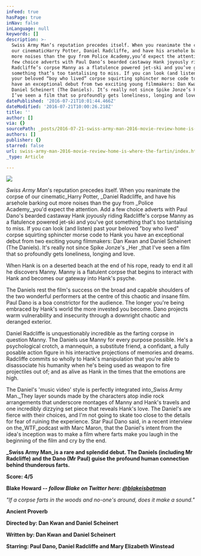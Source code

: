 ```yaml
---
inFeed: true
hasPage: true
inNav: false
inLanguage: null
keywords: []
description: >-
  Swiss Army Man‘s reputation precedes itself. When you reanimate the corpse of
  our cinematicHarry Potter, Daniel Radcliffe, and have his arsehole barking out
  more noises than the guy from Police Academy,you’d expect the attention. Add a
  few choice adverts with Paul Dano’s bearded castaway Hank joyously riding
  Radcliffe’s corpse Manny as a flatulence powered jet-ski and you’ve got
  something that’s too tantalising to miss. If you can look (and listen) past
  your beloved “boy who lived” corpse squirting sphincter morse code to Hank you
  have an exceptional debut from two exciting young filmmakers: Dan Kwan and
  Daniel Scheinert (The Daniels). It’s really not since Spike Jonze’s Her that
  I’ve seen a film that so profoundly gets loneliness, longing and love.
datePublished: '2016-07-21T10:01:44.466Z'
dateModified: '2016-07-21T10:00:26.218Z'
title: ''
author: []
via: {}
sourcePath: _posts/2016-07-21-swiss-army-man-2016-movie-review-home-is-where-the-fartin.md
authors: []
publisher: {}
starred: false
url: swiss-army-man-2016-movie-review-home-is-where-the-fartin/index.html
_type: Article

---
```

![](https://the-grid-user-content.s3-us-west-2.amazonaws.com/81ff61d0-cb50-4308-88d6-8548510baeb8.png)

_Swiss Army Man_'s reputation precedes itself. When you reanimate the corpse of our cinematic_Harry Potter, _Daniel Radcliffe, and have his arsehole barking out more noises than the guy from _Police Academy,_you'd expect the attention. Add a few choice adverts with Paul Dano's bearded castaway Hank joyously riding Radcliffe's corpse Manny as a flatulence powered jet-ski and you've got something that's too tantalising to miss. If you can look (and listen) past your beloved "boy who lived" corpse squirting sphincter morse code to Hank you have an exceptional debut from two exciting young filmmakers: Dan Kwan and Daniel Scheinert (The Daniels). It's really not since Spike Jonze's _Her _that I've seen a film that so profoundly gets loneliness, longing and love.

When Hank is on a deserted beach at the end of his rope, ready to end it all he discovers Manny. Manny is a flatulent corpse that begins to interact with Hank and becomes our gateway into Hank's psyche.

The Daniels rest the film's success on the broad and capable shoulders of the two wonderful performers at the centre of this chaotic and insane film. Paul Dano is a boa constrictor for the audience. The longer you're being embraced by Hank's world the more invested you become. Dano projects warm vulnerability and insecurity through a downright chaotic and deranged exterior.

Daniel Radcliffe is unquestionably incredible as the farting corpse in question Manny. The Daniels use Manny for every purpose possible. He's a psychological crotch, a mannequin, a substitute friend, a confidant, a fully posable action figure in his interactive projections of memories and dreams. Radcliffe commits so wholly to Hank's manipulation that you're able to disassociate his humanity when he's being used as weapon to fire projectiles out of; and as alive as Hank in the times that the emotions are high.

The Daniel's 'music video' style is perfectly integrated into_Swiss Army Man._They layer sounds made by the characters atop indie rock arrangements that underscore montages of Manny and Hank's travels and one incredibly dizzying set piece that reveals Hank's love. The Daniel's are fierce with their choices, and I'm not going to skate too close to the details for fear of ruining the experience. Star Paul Dano said, in a recent interview on the_WTF_podcast with Marc Maron, that the Daniel's intent from the idea's inception was to make a film where farts make you laugh in the beginning of the film and cry by the end.

**_Swiss Army Man_is a rare and splendid debut. The Daniels (including Mr Radcliffe) and the Dano (Mr Paul) guise the profound human connection behind thunderous farts.**

**Score: 4/5**

**Blake Howard _-- follow Blake on Twitter here: [@blakeisbatman][0]_**

_"If a corpse farts in the woods and no-one's around, does it make a sound."_

**Ancient Proverb**

**Directed by: Dan Kwan and Daniel Scheinert**

**Written by: Dan Kwan and Daniel Scheinert**

**Starring: Paul Dano, Daniel Radcliffe and Mary Elizabeth Winstead**

[0]: https://twitter.com/#!/BlakeisBatman